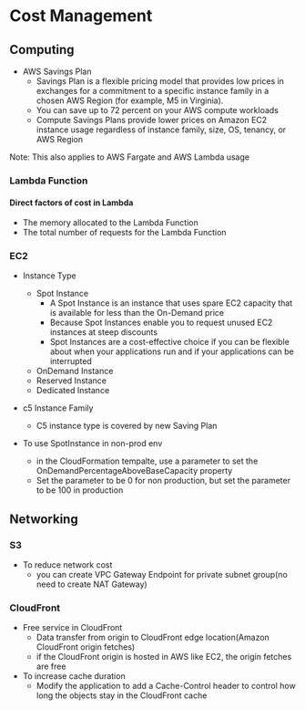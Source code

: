 # Cost Management

## Computing
- AWS Savings Plan
  - Savings Plan is a flexible pricing model that provides low prices in exchanges for a commitment to a specific instance family in a chosen AWS Region (for example, M5 in Virginia).
  - You can save up to 72 percent on your AWS compute workloads
  - Compute Savings Plans provide lower prices on Amazon EC2 instance usage regardless of instance family, size, OS, tenancy, or AWS Region

Note: This also applies to AWS Fargate and AWS Lambda usage

### Lambda Function
#### Direct factors of cost in Lambda
- The memory allocated to the Lambda Function
- The total number of requests for the Lambda Function

### EC2
- Instance Type
  - Spot Instance
    - A Spot Instance is an instance that uses spare EC2 capacity that is available for less than the On-Demand price
    - Because Spot Instances enable you to request unused EC2 instances at steep discounts
    - Spot Instances are a cost-effective choice if you can be flexible about when your applications run and if your applications can be interrupted
  - OnDemand Instance
  - Reserved Instance
  - Dedicated Instance

- c5 Instance Family
  - C5 instance type is covered by new Saving Plan

- To use SpotInstance in non-prod env
  - in the CloudFormation tempalte, use a parameter to set the OnDemandPercentageAboveBaseCapacity property
  - Set the parameter to be 0 for non production, but set the parameter to be 100 in production

## Networking
### S3
- To reduce network cost
  - you can create VPC Gateway Endpoint for private subnet group(no need to create NAT Gateway)

### CloudFront
- Free service in CloudFront
  - Data transfer from origin to CloudFront edge location(Amazon CloudFront origin fetches)
  - if the CloudFront origin is hosted in AWS like EC2, the origin fetches are free
- To increase cache duration
  - Modify the application to add a Cache-Control header to control how long the objects stay in the CloudFront cache

